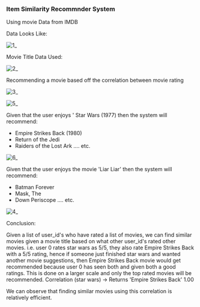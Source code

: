 ### Item Similarity Recommnder System

Using movie Data from IMDB

Data Looks Like:

![1_](https://user-images.githubusercontent.com/60201899/89479596-3ccba500-d761-11ea-914d-7354a9e50aae.PNG)

Movie Title Data Used:

![2_](https://user-images.githubusercontent.com/60201899/89479598-3d643b80-d761-11ea-9768-b09959360b1c.PNG)

Recommending a movie based off the correlation between movie rating 

![3_](https://user-images.githubusercontent.com/60201899/89479599-3d643b80-d761-11ea-9bf7-6e1ad5247df8.PNG)

![5_](https://user-images.githubusercontent.com/60201899/89479603-3d643b80-d761-11ea-8255-76381ae0c205.PNG)

Given that the user enjoys ' Star Wars (1977) then the system will recommend:

 - Empire Strikes Back (1980)
 - Return of the Jedi
 - Raiders of the Lost Ark
 .... etc.

![6_](https://user-images.githubusercontent.com/60201899/89479812-caa79000-d761-11ea-9249-5ea72a079ec6.PNG)


Given that the user enjoys the movie 'Liar Liar' then the system will recommend:
 - Batman Forever
 - Mask, The
 - Down Periscope
 .... etc. 

![4_](https://user-images.githubusercontent.com/60201899/89479601-3d643b80-d761-11ea-90af-8ea52774af2c.PNG)


Conclusion: 

Given a list of user_id's who have rated a list of movies, we can find similar movies given a movie title
based on what other user_id's rated other movies. i.e. user 0 rates star wars as 5/5, they also rate Empire Strikes Back
with a 5/5 rating, hence if someone just finished star wars and wanted another movie suggestions, then Empire Strikes Back movie would get recommended because user 0 has seen both and given both a good ratings. This is done on a larger scale and only the top rated movies will be recommended. 
Correlation (star wars) -> Returns 'Empire Strikes Back' 1.00

We can observe that finding similar movies using this correlation is relatively efficient.

